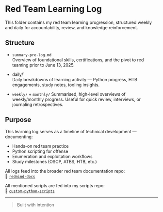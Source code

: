 # Red Team Learning Log

This folder contains my red team learning progression, structured weekly and daily for accountability, review, and knowledge reinforcement.

## Structure

- `summary-pre-log.md`  
  Overview of foundational skills, certifications, and the pivot to red teaming prior to June 13, 2025.

- daily/`  
  Daily breakdowns of learning activity — Python progress, HTB engagements, study notes, tooling insights.
  
- `weekly/`  + `monthly/`
  Summarised, high-level overviews of weekly/monthly progress. Useful for quick review, interviews, or journaling retrospectives.

## Purpose

This learning log serves as a timeline of technical development — documenting:

- Hands-on red team practice
- Python scripting for offense
- Enumeration and exploitation workflows
- Study milestones (OSCP, ATBS, HTB, etc.)

All logs feed into the broader red team documentation repo:  
📎 [`redmind-docs`](https://github.com/mermehr/redmind-docs)

All mentioned scripts are fed into my scripts repo:  
📎 [`custom-python-scripts`](https://github.com/mermehr/custom-python-scripts/)

---

>  Built with intention
